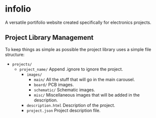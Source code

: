 # infolio

A versatile portifolio website created specifically for electronics projects.


## Project Library Management

To keep things as simple as possible the project library uses a simple file structure:

  - `projects/`
      - `project_name/` Append .ignore to ignore the project.
	      - `images/`
		      - `main/` All the stuff that will go in the main carousel.
		      - `board/` PCB images.
			  - `schematic/` Schematic images.
			  - `misc/` Miscellaneous images that will be added in the description.
          - `description.html` Description of the project.
		  - `project.json` Project description file.


